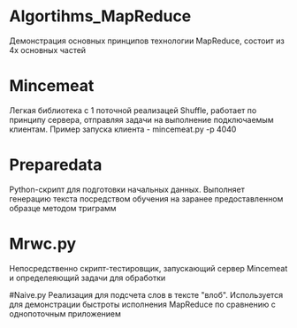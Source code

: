 # Algortihms_MapReduce
Демонстрация основных принципов технологии MapReduce, состоит из 4х основных частей

# Mincemeat
Легкая библиотека с 1 поточной реализацей Shuffle, работает по принципу сервера, отправляя задачи на выполнение подключаемым клиентам. Пример запуска клиента - mincemeat.py -p 4040

# Preparedata
Python-скрипт для подготовки начальных данных. Выполняет генерацию текста посредством обучения на заранее предоставленном образце методом триграмм

# Mrwc.py
Непосредственно скрипт-тестировщик, запускающий сервер Mincemeat и определеяющий задачи для обработки

#Naive.py
Реализация для подсчета слов в тексте "влоб". Используется для демонстрации быстроты исполнения MapReduce по сравнению с однопоточным приложением
